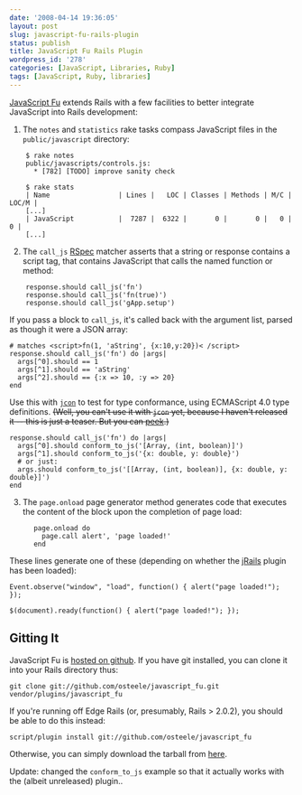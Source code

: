 ```yaml
---
date: '2008-04-14 19:36:05'
layout: post
slug: javascript-fu-rails-plugin
status: publish
title: JavaScript Fu Rails Plugin
wordpress_id: '278'
categories: [JavaScript, Libraries, Ruby]
tags: [JavaScript, Ruby, libraries]
---
```


[JavaScript Fu](http://github.com/osteele/jcon) extends Rails with a few facilities to better integrate JavaScript into Rails development:

<!-- more -->

1. The `notes` and `statistics` rake tasks compass JavaScript files in the `public/javascript` directory:

~~~
    $ rake notes
    public/javascripts/controls.js:
      * [782] [TODO] improve sanity check

    $ rake stats
    | Name                 | Lines |   LOC | Classes | Methods | M/C | LOC/M |
    [...]
    | JavaScript           |  7287 |  6322 |       0 |       0 |   0 |     0 |
    [...]
~~~

2. The `call_js` [RSpec](http://rspec.info/) matcher asserts that a string or response contains a script tag, that contains JavaScript that calls the named function or method:

~~~
    response.should call_js('fn')
    response.should call_js('fn(true)')
    response.should call_js('gApp.setup')
~~~

If you pass a block to `call_js`, it's called back with the argument list, parsed as though it were a JSON array:

    # matches <script>fn(1, 'aString', {x:10,y:20})< /script>
    response.should call_js('fn') do |args|
      args[^0].should == 1
      args[^1].should == 'aString'
      args[^2].should == {:x => 10, :y => 20}
    end

Use this with [`jcon`](http://jcon.rubyforge.org/) to test for type conformance, using ECMAScript 4.0 type definitions.  <strike>(Well, you can't use it with `jcon` yet, because I haven't released it -- this is just a teaser.  But you can [peek](http://github.com/osteele/jcon).)</strike>

    response.should call_js('fn') do |args|
      args[^0].should conform_to_js('[Array, (int, boolean)]')
      args[^1].should conform_to_js('{x: double, y: double}')
      # or just:
      args.should conform_to_js('[[Array, (int, boolean)], {x: double, y: double}]')
    end

3. The `page.onload` page generator method generates code that executes the content
of the block upon the completion of page load:

~~~
      page.onload do
        page.call alert', 'page loaded!'
      end
~~~

These lines generate one of these (depending on whether the [jRails](http://ennerchi.com/projects/jrails) plugin has been loaded):

    Event.observe("window", "load", function() { alert("page loaded!"); });

    $(document).ready(function() { alert("page loaded!"); });

## Gitting It

JavaScript Fu is [hosted on github](http://github.com/osteele/javascript_fu).  If you have git installed, you can clone it into your Rails directory thus:

    git clone git://github.com/osteele/javascript_fu.git vendor/plugins/javascript_fu

If you're running off Edge Rails (or, presumably, Rails > 2.0.2), you should be able to do this instead:

    script/plugin install git://github.com/osteele/javascript_fu

Otherwise, you can simply download the tarball from [here](http://github.com/osteele/javascript_fu/tarball/master).

Update: changed the `conform_to_js` example so that it actually works with the (albeit unreleased) plugin..

